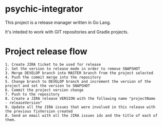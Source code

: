psychic-integrator
==================

This project is a release manager written in Go Lang.

It's inteded to work with GIT repositories and Gradle projects.


Project release flow
==================

    1. Create JIRA ticket to be used for release
    2. Set the version to release mode in order to remove SNAPSHOT
    3. Merge DEVELOP branch into MASTER branch from the project selected
    4. Push the commit merge into the repository
    5. Change branch to DEVELOP branch and increment the version of the project and set the version to SNAPSHOT
    6. Commit the project version change
    7. Push to the repository
    8. Create a JIRA release VERSION with the following name "projectName - releaseVersion"
    9. Update all the JIRA issues that were involved in this release with the previous fixVersion created
    8. Send an email with all the JIRA issues ids and the title of each of them.
    
    

